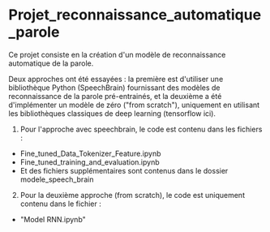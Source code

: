 # Projet_reconnaissance_automatique_parole

Ce projet consiste en la création d'un modèle de reconnaissance automatique de la parole.

Deux approches ont été essayées : la première est d'utiliser une bibliothèque Python (SpeechBrain) fournissant des modèles de reconnaissance de la parole pré-entrainés, et la deuxième a été d'implémenter un modèle de zéro ("from scratch"), uniquement en utilisant les bibliothèques classiques de deep learning (tensorflow ici).

1) Pour l'approche avec speechbrain, le code est contenu dans les fichiers :
- Fine_tuned_Data_Tokenizer_Feature.ipynb
- Fine_tuned_training_and_evaluation.ipynb
- Et des fichiers supplémentaires sont contenus dans le dossier modele_speech_brain

2) Pour la deuxième approche (from scratch), le code est uniquement contenu dans le fichier :
- "Model RNN.ipynb"
